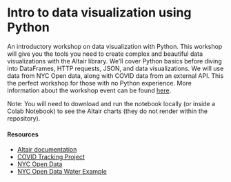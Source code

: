 # Intro to data visualization using Python
An introductory workshop on data visualization with Python. This workshop will give you the tools you need to create complex and beautiful data visualizations with the Altair library. We’ll cover Python basics before diving into DataFrames, HTTP requests, JSON, and data visualizations. We will use data from NYC Open data, along with COVID data from an external API. This the perfect workshop for those with no Python experience. More information about the workshop event can be found [here](https://csc.barnard.edu/events/workshop-introduction-python-data-visualization).

Note: You will need to download and run the notebook locally (or inside a Colab Notebook) to see the Altair charts (they do not render within the repository). 

#### Resources

- [Altair documentation](https://altair-viz.github.io/index.html)
- [COVID Tracking Project](https://covidtracking.com/)
- [NYC Open Data](https://opendata.cityofnewyork.us/)
- [NYC Open Data Water Example](https://data.cityofnewyork.us/Environment/Water-Consumption-In-The-New-York-City/ia2d-e54m)
